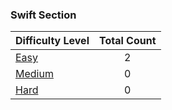 ### Swift Section
|Difficulty Level|    Total Count    |
|----------|:-------------:|
|[Easy](https://github.com/SwapnanilDhol/Coding-Interview-Challenges/tree/master/Swift/Easy)|2|
|[Medium](https://github.com/SwapnanilDhol/Coding-Interview-Challenges/tree/master/Swift/Medium)|0|
|[Hard](https://github.com/SwapnanilDhol/Coding-Interview-Challenges/tree/master/Swift/Hard)|0|

